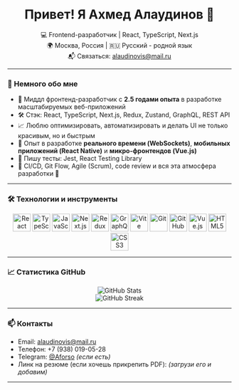 <h1 align="center">Привет! Я Ахмед Алаудинов 👋</h1>

<p align="center">
  💻 Frontend-разработчик | React, TypeScript, Next.js <br>
  🌍 Москва, Россия | 🇷🇺 Русский - родной язык <br>
  📬 Связаться: <a href="mailto:alaudinovis@mail.ru">alaudinovis@mail.ru</a>
</p>

---

### 🧠 Немного обо мне

- 🎯 Миддл фронтенд-разработчик с **2.5 годами опыта** в разработке масштабируемых веб-приложений
- 🛠 Стэк: React, TypeScript, Next.js, Redux, Zustand, GraphQL, REST API
- 📈 Люблю оптимизировать, автоматизировать и делать UI не только красивым, но и быстрым
- 🧩 Опыт в разработке **реального времени (WebSockets)**, **мобильных приложений (React Native)** и **микро-фронтендов (Vue.js)**
- 🧪 Пишу тесты: Jest, React Testing Library
- 🧰 CI/CD, Git Flow, Agile (Scrum), code review и вся эта атмосфера разработки 🧘

---

### 🛠️ Технологии и инструменты

<p align="center">
  <img src="https://cdn.jsdelivr.net/gh/devicons/devicon/icons/react/react-original.svg" height="40" alt="React" title="React"/>
  <img src="https://cdn.jsdelivr.net/gh/devicons/devicon/icons/typescript/typescript-original.svg" height="40" alt="TypeScript" title="TypeScript"/>
  <img src="https://cdn.jsdelivr.net/gh/devicons/devicon/icons/javascript/javascript-original.svg" height="40" alt="JavaScript" title="JavaScript"/>
  <img src="https://cdn.jsdelivr.net/gh/devicons/devicon/icons/nextjs/nextjs-original-wordmark.svg" height="40" alt="Next.js" title="Next.js"/>
  <img src="https://cdn.jsdelivr.net/gh/devicons/devicon/icons/redux/redux-original.svg" height="40" alt="Redux" title="Redux"/>
  <img src="https://cdn.jsdelivr.net/gh/devicons/devicon/icons/graphql/graphql-plain.svg" height="40" alt="GraphQL" title="GraphQL"/>
  <img src="https://cdn.jsdelivr.net/gh/devicons/devicon/icons/vite/vite-original.svg" height="40" alt="Vite" title="Vite"/>
  <img src="https://cdn.jsdelivr.net/gh/devicons/devicon/icons/git/git-original.svg" height="40" alt="Git" title="Git"/>
  <img src="https://cdn.jsdelivr.net/gh/devicons/devicon/icons/github/github-original.svg" height="40" alt="GitHub" title="GitHub"/>
  <img src="https://cdn.jsdelivr.net/gh/devicons/devicon/icons/vuejs/vuejs-original.svg" height="40" alt="Vue.js" title="Vue.js"/>
  <img src="https://cdn.jsdelivr.net/gh/devicons/devicon/icons/html5/html5-original.svg" height="40" alt="HTML5" title="HTML5"/>
  <img src="https://cdn.jsdelivr.net/gh/devicons/devicon/icons/css3/css3-original.svg" height="40" alt="CSS3" title="CSS3"/>
</p>

---

### 📈 Статистика GitHub

<p align="center">
  <img src="https://github-readme-stats.vercel.app/api?username=Aforso720&show_icons=true&theme=radical&hide=contribs,prs" alt="GitHub Stats" />
  <br />
  <img src="https://github-readme-streak-stats.herokuapp.com/?user=Aforso720&theme=radical" alt="GitHub Streak" />
</p>

---

### 📫 Контакты

- Email: [alaudinovis@mail.ru](mailto:alaudinovis@mail.ru)  
- Телефон: +7 (938) 019-05-28  
- Telegram: [@Aforso](https://t.me/Aforso) *(если есть)*  
- Линк на резюме (если хочешь прикрепить PDF): *(загрузи его и добавим)*  

---

